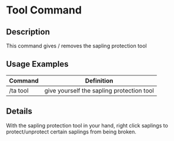 # Tool Command

## Description

This command gives / removes the sapling protection tool

## Usage Examples

Command |  Definition
------------- | -------------
/ta tool | give yourself the sapling protection tool

## Details

With the sapling protection tool in your hand, right click saplings to protect/unprotect certain saplings from being broken.
